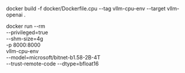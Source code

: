 docker build -f docker/Dockerfile.cpu --tag vllm-cpu-env --target vllm-openai .

docker run --rm \
             --privileged=true \
             --shm-size=4g \
             -p 8000:8000 \
             vllm-cpu-env \
             --model=microsoft/bitnet-b1.58-2B-4T \
             --trust-remote-code
             --dtype=bfloat16 
             